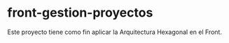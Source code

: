 # front-gestion-proyectos
Este proyecto tiene como fin aplicar la Arquitectura Hexagonal en el Front.
